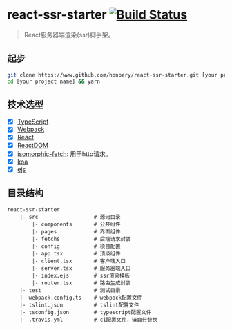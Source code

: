 # react-ssr-starter  [![Build Status](https://travis-ci.org/honpery/react-ssr-starter.svg?branch=master)](https://travis-ci.org/honpery/react-ssr-starter)

> React服务器端渲染(ssr)脚手架。

## 起步
```bash
git clone https://www.github.com/honpery/react-ssr-starter.git [your project name]
cd [your project name] && yarn
```

## 技术选型
- [x] [TypeScript]()
- [x] [Webpack]()
- [x] [React]()
- [x] [ReactDOM]()
- [x] [isomorphic-fetch](): 用于http请求。
- [x] [koa]()
- [x] [ejs]()

## 目录结构
```
react-ssr-starter
    |- src                  # 源码目录
        |- components       # 公共组件
        |- pages            # 界面组件
        |- fetchs           # 后端请求封装
        |- config           # 项目配置
        |- app.tsx          # 顶级组件
        |- client.tsx       # 客户端入口
        |- server.tsx       # 服务器端入口
        |- index.ejs        # ssr渲染模板
        |- router.tsx       # 路由生成封装
    |- test                 # 测试目录
    |- webpack.config.ts    # webpack配置文件
    |- tslint.json          # tslint配置文件
    |- tsconfig.json        # typescript配置文件
    |- .travis.yml          # ci配置文件，请自行替换
```